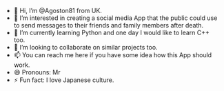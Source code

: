 - 👋 Hi, I’m @Agoston81 from UK.
- 👀 I’m interested in creating a social media App that the public could use to send messages to their friends and family members after death.
- 🌱 I’m currently learning Python and one day I would like to learn C++ too.
- 💞️ I’m looking to collaborate on similar projects too.
- 📫 You can reach me here if you have some idea how this App should work.
- 😄 Pronouns: Mr
- ⚡ Fun fact: I love Japanese culture.

<!---
Agoston81/Agoston81 is a ✨ special ✨ repository because its `README.md` (this file) appears on your GitHub profile.
You can click the Preview link to take a look at your changes.
--->
